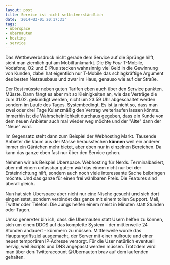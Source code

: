 ```yaml
---
layout: post
title: Service ist nicht selbstverständlich
date: '2014-03-01 20:17:31'
tags:
- uberspace
- ubernauten
- hosting
- service
---
```


Das Wettbewerbsdruck nicht gerade dem Service auf die Sprünge hilft, sieht man ziemlich gut am Mobilfunkmarkt. Die *Big Four* T-Mobile, Vodafone, O2 und E-Plus stecken wahnsinnig viel Geld in die Gewinnung von Kunden, dabei hat eigentlich nur T-Mobile das schlagkräftige Argument des besten Netzausbaus und zwar im Haus, genauso wie auf der Straße.

Der Rest müsste neben guten Tarifen eben auch über den Service punkten. Müsste. Dann fängt es aber mit so Kleinigkeiten an, wie das Verträge die zum 31.02. gekündigt werden, nicht um 23:59 Uhr abgeschaltet werden sondern im Laufe des Tages. Systembedingt. Es ist ja nicht so, dass man zwei oder drei Tage Kulanzmäßig den Vertrag weiterlaufen lassen könnte. Immerhin ist die Wahrscheinlichkeit durchaus gegeben, dass ein Kunde von dem neuen Anbieter auch mal wieder weg möchte und der "Alte" dann der "Neue" wird.

Im Gegensatz steht dann zum Beispiel der Webhosting Markt. Tausende Anbieter die kaum aus der Masse herausstechen **können** weil ein anderer immer ein Qäntchen mehr bietet, aber eben nur in einzelnen Bereichen. Da kann das ganze eben fast nur über den Service gehen.

Nehmen wir als Beispiel Uberspace. Webhosting für Nerds. Terminalbasiert, aber mit einem unfassbar gutem *wiki* das einem nicht nur bei der Ersteinrichtung hilft, sondern auch noch viele interessante Sache beibringen möchte. Und das ganze für einen frei wählbaren Preis. Die Features sind überall gleich.

Nun hat sich Uberspace aber nicht nur eine Nische gesucht und sich dort eingenisstet, sondern verbindet das ganze mit einem tollen Support. Mail, Twitter oder Telefon: Die Jungs helfen einem meist in Minuten statt Stunden oder Tagen.

Umso genervter bin ich, dass die Ubernauten statt Usern helfen zu können, sich um einen DDOS auf das komplette System - der mittlerweile 24 Stunden andauert - kümmern zu müssen. Mittlerweile wurde das Hauptangriffsziel ausgemacht, der Server mit einer nullroute und einer neuen temporären IP-Adresse versorgt. Für die User natürlich eventuell nervig, weil Scripts und DNS angepasst werden müssen. Trotzdem wird man über den Twitteraccount @Ubernauten brav auf dem laufenden gehalten.